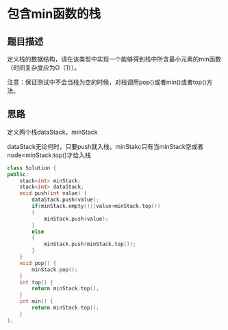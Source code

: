 # 包含min函数的栈

## 题目描述

定义栈的数据结构，请在该类型中实现一个能够得到栈中所含最小元素的min函数（时间复杂度应为O（1））。

注意：保证测试中不会当栈为空的时候，对栈调用pop()或者min()或者top()方法。

## 思路

定义两个栈dataStack，minStack

dataStack无论何时，只要push就入栈，minStakc只有当minStack空或者node<minStack.top()才给入栈



```c++
class Solution {
public:
    stack<int> minStack;
    stack<int> dataStack;
    void push(int value) {
        dataStack.push(value);
        if(minStack.empty()||value<minStack.top())
        {
            minStack.push(value);
        }
        else
        {
            minStack.push(minStack.top());
        }
    }
    void pop() {
        minStack.pop();
    }
    int top() {
        return minStack.top();
    }
    int min() {
        return minStack.top();
    }
};
```

